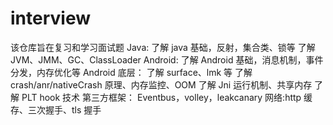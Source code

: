 # interview
该仓库旨在复习和学习面试题
Java:
了解 java 基础，反射，集合类、锁等 
了解 JVM、JMM、GC、ClassLoader Android: 
了解 Android 基础，消息机制，事件分发，内存优化等 Android 底层： 
了解 surface、lmk 等 
了解 crash/anr/nativeCrash 原理、内存监控、OOM 
了解 Jni 运行机制、共享内存 
了解 PLT hook 技术 
第三方框架： Eventbus，volley，leakcanary 
网络:http 缓存、三次握手、tls 握手
